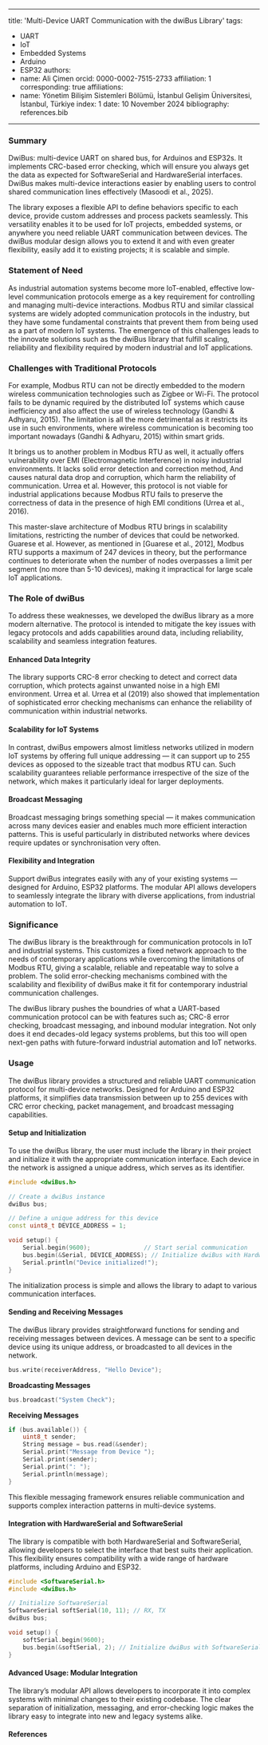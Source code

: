 
---
title: 'Multi-Device UART Communication with the dwiBus Library'
tags:
  - UART
  - IoT
  - Embedded Systems
  - Arduino
  - ESP32
authors:
  - name: Ali Çimen
    orcid: 0000-0002-7515-2733
    affiliation: 1
    corresponding: true
affiliations:
  - name: Yönetim Bilişim Sistemleri Bölümü, İstanbul Gelişim Üniversitesi, İstanbul, Türkiye
    index: 1
date: 10 November 2024
bibliography: references.bib
---

### Summary

DwiBus: multi-device UART on shared bus, for Arduinos and ESP32s. It implements CRC-based error checking, which will ensure you always get the data as expected for SoftwareSerial and HardwareSerial interfaces. DwiBus makes multi-device interactions easier by enabling users to control shared communication lines effectively (Masoodi et al., 2025).

The library exposes a flexible API to define behaviors specific to each device, provide custom addresses and process packets seamlessly. This versatility enables it to be used for IoT projects, embedded systems, or anywhere you need reliable UART communication between devices. The dwiBus modular design allows you to extend it and with even greater flexibility, easily add it to existing projects; it is scalable and simple.

### Statement of Need

As industrial automation systems become more IoT-enabled, effective low-level communication protocols emerge as a key requirement for controlling and managing multi-device interactions. Modbus RTU and similar classical systems are widely adopted communication protocols in the industry, but they have some fundamental constraints that prevent them from being used as a part of modern IoT systems. The emergence of this challenges leads to the innovate solutions such as the dwiBus library that fulfill scaling, reliability and flexibility required by modern industrial and IoT applications.

### Challenges with Traditional Protocols

For example, Modbus RTU can not be directly embedded to the modern wireless communication technologies such as Zigbee or Wi-Fi. The protocol fails to be dynamic required by the distributed IoT systems which cause inefficiency and also affect the use of wireless technology (Gandhi & Adhyaru, 2015). The limitation is all the more detrimental as it restricts its use in such environments, where wireless communication is becoming too important nowadays (Gandhi & Adhyaru, 2015) within smart grids.

It brings us to another problem in Modbus RTU as well, it actually offers vulnerability over EMI (Electromagnetic Interference) in noisy industrial environments. It lacks solid error detection and correction method, And causes natural data drop and corruption, which harm the reliability of communication. Urrea et al. However, this protocol is not viable for industrial applications because Modbus RTU fails to preserve the correctness of data in the presence of high EMI conditions (Urrea et al., 2016).

This master-slave architecture of Modbus RTU brings in scalability limitations, restricting the number of devices that could be networked. Guarese et al. However, as mentioned in [Guarese et al., 2012], Modbus RTU supports a maximum of 247 devices in theory, but the performance continues to deteriorate when the number of nodes overpasses a limit per segment (no more than 5-10 devices), making it impractical for large scale IoT applications.

### The Role of dwiBus

To address these weaknesses, we developed the dwiBus library as a more modern alternative. The protocol is intended to mitigate the key issues with legacy protocols and adds capabilities around data, including reliability, scalability and seamless integration features.

#### Enhanced Data Integrity

The library supports CRC-8 error checking to detect and correct data corruption, which protects against unwanted noise in a high EMI environment. Urrea et al. Urrea et al (2019) also showed that implementation of sophisticated error checking mechanisms can enhance the reliability of communication within industrial networks.

#### Scalability for IoT Systems

In contrast, dwiBus empowers almost limitless networks utilized in modern IoT systems by offering full unique addressing — it can support up to 255 devices as opposed to the sizeable tract that modbus RTU can. Such scalability guarantees reliable performance irrespective of the size of the network, which makes it particularly ideal for larger deployments.

#### Broadcast Messaging

Broadcast messaging brings something special — it makes communication across many devices easier and enables much more efficient interaction patterns. This is useful particularly in distributed networks where devices require updates or synchronisation very often.

#### Flexibility and Integration

Support dwiBus integrates easily with any of your existing systems — designed for Arduino, ESP32 platforms. The modular API allows developers to seamlessly integrate the library with diverse applications, from industrial automation to IoT.

### Significance

The dwiBus library is the breakthrough for communication protocols in IoT and industrial systems. This customizes a fixed network approach to the needs of contemporary applications while overcoming the limitations of Modbus RTU, giving a scalable, reliable and repeatable way to solve a problem. The solid error-checking mechanisms combined with the scalability and flexibility of dwiBus make it fit for contemporary industrial communication challenges.

The dwiBus library pushes the boundries of what a UART-based communication protocol can be with features such as; CRC-8 error checking, broadcast messaging, and inbound modular integration. Not only does it end decades-old legacy systems problems, but this too will open next-gen paths with future-forward industrial automation and IoT networks.

### Usage

The dwiBus library provides a structured and reliable UART communication protocol for multi-device networks. Designed for Arduino and ESP32 platforms, it simplifies data transmission between up to 255 devices with CRC error checking, packet management, and broadcast messaging capabilities.

#### Setup and Initialization

To use the dwiBus library, the user must include the library in their project and initialize it with the appropriate communication interface. Each device in the network is assigned a unique address, which serves as its identifier.

```cpp
#include <dwiBus.h>

// Create a dwiBus instance
dwiBus bus;

// Define a unique address for this device
const uint8_t DEVICE_ADDRESS = 1;

void setup() {
    Serial.begin(9600);               // Start serial communication
    bus.begin(&Serial, DEVICE_ADDRESS); // Initialize dwiBus with HardwareSerial and address
    Serial.println("Device initialized!");
}
```

The initialization process is simple and allows the library to adapt to various communication interfaces.

#### Sending and Receiving Messages

The dwiBus library provides straightforward functions for sending and receiving messages between devices. A message can be sent to a specific device using its unique address, or broadcasted to all devices in the network.

```cpp
bus.write(receiverAddress, "Hello Device");
```

**Broadcasting Messages**
```cpp
bus.broadcast("System Check");
```

**Receiving Messages**
```cpp
if (bus.available()) {
    uint8_t sender;
    String message = bus.read(&sender);
    Serial.print("Message from Device ");
    Serial.print(sender);
    Serial.print(": ");
    Serial.println(message);
}
```

This flexible messaging framework ensures reliable communication and supports complex interaction patterns in multi-device systems.

#### Integration with HardwareSerial and SoftwareSerial

The library is compatible with both HardwareSerial and SoftwareSerial, allowing developers to select the interface that best suits their application. This flexibility ensures compatibility with a wide range of hardware platforms, including Arduino and ESP32.

```cpp
#include <SoftwareSerial.h>
#include <dwiBus.h>

// Initialize SoftwareSerial
SoftwareSerial softSerial(10, 11); // RX, TX
dwiBus bus;

void setup() {
    softSerial.begin(9600);
    bus.begin(&softSerial, 2); // Initialize dwiBus with SoftwareSerial and address
}
```

#### Advanced Usage: Modular Integration

The library’s modular API allows developers to incorporate it into complex systems with minimal changes to their existing codebase. The clear separation of initialization, messaging, and error-checking logic makes the library easy to integrate into new and legacy systems alike.


#### References
